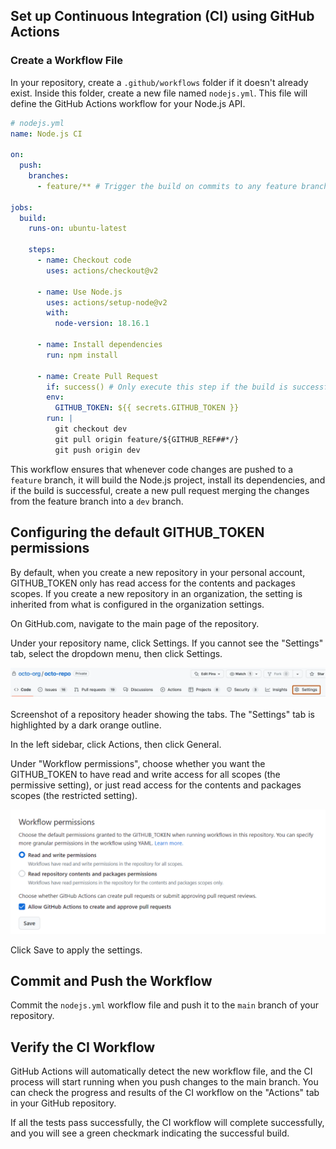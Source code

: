 ## Set up Continuous Integration (CI) using GitHub Actions

### Create a Workflow File

In your repository, create a `.github/workflows` folder if it doesn't already exist. Inside this folder, create a new file named `nodejs.yml`. This file will define the GitHub Actions workflow for your Node.js API.

```yml
# nodejs.yml
name: Node.js CI

on:
  push:
    branches:
      - feature/** # Trigger the build on commits to any feature branch

jobs:
  build:
    runs-on: ubuntu-latest

    steps:
      - name: Checkout code
        uses: actions/checkout@v2

      - name: Use Node.js
        uses: actions/setup-node@v2
        with:
          node-version: 18.16.1

      - name: Install dependencies
        run: npm install

      - name: Create Pull Request
        if: success() # Only execute this step if the build is successful
        env:
          GITHUB_TOKEN: ${{ secrets.GITHUB_TOKEN }}
        run: |
          git checkout dev
          git pull origin feature/${GITHUB_REF##*/}
          git push origin dev
```

This workflow ensures that whenever code changes are pushed to a `feature` branch, it will build the Node.js project, install its dependencies, and if the build is successful, create a new pull request merging the changes from the feature branch into a `dev` branch.

## Configuring the default GITHUB_TOKEN permissions

By default, when you create a new repository in your personal account, GITHUB_TOKEN only has read access for the contents and packages scopes. If you create a new repository in an organization, the setting is inherited from what is configured in the organization settings.

On GitHub.com, navigate to the main page of the repository.

Under your repository name, click Settings. If you cannot see the "Settings" tab, select the dropdown menu, then click Settings.

![Alt text](image-25.png)

Screenshot of a repository header showing the tabs. The "Settings" tab is highlighted by a dark orange outline.

In the left sidebar, click Actions, then click General.

Under "Workflow permissions", choose whether you want the GITHUB_TOKEN to have read and write access for all scopes (the permissive setting), or just read access for the contents and packages scopes (the restricted setting).

![Alt text](image-26.png)

Click Save to apply the settings.

## Commit and Push the Workflow

Commit the `nodejs.yml` workflow file and push it to the `main` branch of your repository.

## Verify the CI Workflow

GitHub Actions will automatically detect the new workflow file, and the CI process will start running when you push changes to the main branch. You can check the progress and results of the CI workflow on the "Actions" tab in your GitHub repository.

If all the tests pass successfully, the CI workflow will complete successfully, and you will see a green checkmark indicating the successful build.
